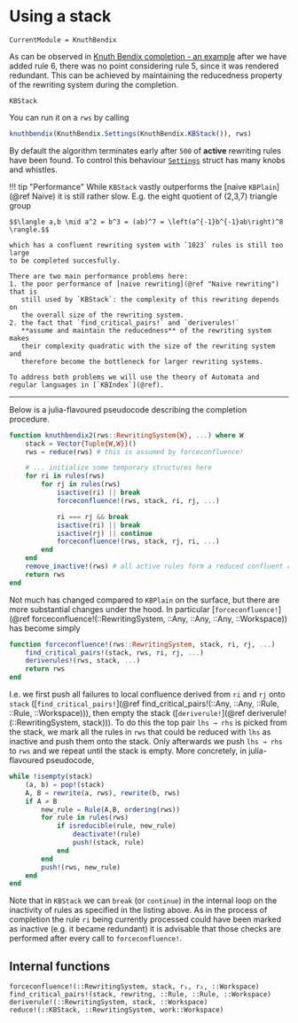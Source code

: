 # Using a stack

```@meta
CurrentModule = KnuthBendix
```

As can be observed in [Knuth Bendix completion - an example](@ref) after we
have added rule 6, there was no point considering rule 5, since it was
rendered redundant. This can be achieved by maintaining the reducedness property
of the rewriting system during the completion.

```@docs
KBStack
```

You can run it on a `rws` by calling
```julia
knuthbendix(KnuthBendix.Settings(KnuthBendix.KBStack()), rws)
```

By default the algorithm terminates early after `500` of __active__ rewriting
rules have been found.
To control this behaviour [`Settings`](@ref) struct has many knobs and whistles.

!!! tip "Performance"
    While `KBStack` vastly outperforms the
    [naive `KBPlain`](@ref Naive) it is still rather slow.
    E.g. the eight quotient of (2,3,7) triangle group

    $$\langle a,b \mid a^2 = b^3 = (ab)^7 = \left(a^{-1}b^{-1}ab\right)^8 \rangle.$$

    which has a confluent rewriting system with `1023` rules is still too large
    to be completed succesfully.

    There are two main performance problems here:
    1. the poor performance of [naive rewriting](@ref "Naive rewriting") that is
       still used by `KBStack`: the complexity of this rewriting depends on
       the overall size of the rewriting system.
    2. the fact that `find_critical_pairs!` and `deriverules!`
       **assume and maintain the reducedness** of the rewriting system makes
       their complexity quadratic with the size of the rewriting system and
       therefore become the bottleneck for larger rewriting systems.

    To address both problems we will use the theory of Automata and regular languages in [`KBIndex`](@ref).

----

Below is a julia-flavoured pseudocode describing the completion procedure.

```julia
function knuthbendix2(rws::RewritingSystem{W}, ...) where W
    stack = Vector{Tuple{W,W}}()
    rws = reduce(rws) # this is assumed by forceconfluence!

    # ... initialize some temporary structures here
    for ri in rules(rws)
        for rj in rules(rws)
            isactive(ri) || break
            forceconfluence!(rws, stack, ri, rj, ...)

            ri === rj && break
            isactive(ri) || break
            isactive(rj) || continue
            forceconfluence!(rws, stack, rj, ri, ...)
        end
    end
    remove_inactive!(rws) # all active rules form a reduced confluent rws
    return rws
end
```

Not much has changed compared to `KBPlain` on the surface, but there are
more substantial changes under the hood. In particular
[`forceconfluence!`](@ref
forceconfluence!(::RewritingSystem, ::Any, ::Any, ::Any, ::Workspace))
has become simply

```julia
function forceconfluence!(rws::RewritingSystem, stack, ri, rj, ...)
    find_critical_pairs!(stack, rws, ri, rj, ...)
    deriverules!(rws, stack, ...)
    return rws
end
```

I.e. we first push all failures to local confluence derived from `ri` and `rj`
onto `stack` ([`find_critical_pairs!`](@ref
find_critical_pairs!(::Any, ::Any, ::Rule, ::Rule, ::Workspace))), then
empty the stack ([`deriverule!`](@ref deriverule!(::RewritingSystem, stack))).
To do this the top pair `lhs → rhs` is picked from the stack, we mark all
the rules in `rws` that could be reduced with `lhs` as inactive and push them
onto the stack. Only afterwards we push `lhs → rhs` to `rws` and we repeat
until the stack is empty. More concretely, in julia-flavoured pseudocode,

```julia
while !isempty(stack)
    (a, b) = pop!(stack)
    A, B = rewrite(a, rws), rewrite(b, rws)
    if A ≠ B
        new_rule = Rule(A,B, ordering(rws))
        for rule in rules(rws)
            if isreducible(rule, new_rule)
                deactivate!(rule)
                push!(stack, rule)
            end
        end
        push!(rws, new_rule)
    end
end
```

Note that in `KBStack` we can `break` (or `continue`) in the internal
loop on the inactivity of rules as specified in the listing above.
As in the process of completion the rule `ri` being currently processed
could have been marked as inactive (e.g. it became redundant)
it is advisable that those checks are performed after every call to
`forceconfluence!`.

## Internal functions

```@docs
forceconfluence!(::RewritingSystem, stack, r₁, r₂, ::Workspace)
find_critical_pairs!(stack, rewritng, ::Rule, ::Rule, ::Workspace)
deriverule!(::RewritingSystem, stack, ::Workspace)
reduce!(::KBStack, ::RewritingSystem, work::Workspace)
```
